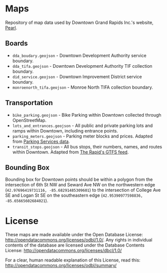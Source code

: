 # Maps

Repository of map data used by Downtown Grand Rapids Inc.'s website, [Pearl](http://downtowngr.org).

## Boards

- `dda_boudary.geojson` - Downtown Development Authority service boundary.
- `dda_tifa.geojson` - Downtown Development Authority TIF collection boundary.
- `did_service.geojson` - Downtown Improvement District service boundary.
- `monroenorth_tifa.geojson` - Monroe North TIFA collection boundary.

## Transportation

- `bike_parking.geojson` - Bike Parking within Downtown collected through OpenStreetMap.
- `lots_and_entrances.geojson` - All public and private parking lots and ramps within Downtown, including entrance points.
- `parking_meters.geojson` - Parking meter blocks and prices. Adapted from [Parking Services data](http://grcity.us/enterprise-services/Parking-Services/Pages/Parking-Meter-Map.aspx).
- `transit_stops.geojson` - All bus stops, their numbers, names, and routes within Downtown. Adapted from [The Rapid's GTFS feed](http://data.grcity.us/dataset/gtfs).

## Bounding Box

Bounding box for Downtown points should be within a polygon from the intersection of 6th St NW and Seward Ave NW on the northwestern edge (`42.97696419731116, -85.68291485309601`) to the intersection of College Ave SE and Logan St SE on the southeastern edge (`42.95390977598836, -85.65665602684021`).

# License

These maps are made available under the Open Database License: http://opendatacommons.org/licenses/odbl/1.0/. Any rights in individual contents of the database are licensed under the Database Contents License: http://opendatacommons.org/licenses/dbcl/1.0/

For a clear, human readable explanation of this License, read this: http://opendatacommons.org/licenses/odbl/summary/